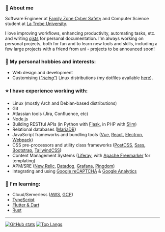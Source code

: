 ### 🙋 About me
Software Engineer at [Family Zone Cyber Safety](https://www.familyzone.com/anz/families) and Computer Science student at [La Trobe University](https://www.latrobe.edu.au/).

I love improving workflows, enhancing productivity, automating tasks, etc. and writing [gists](https://gist.github.com/tobyscott25) for personal documentation. I'm always working on personal projects, both for fun and to learn new tools and skills, including a few large projects with a friend from uni - projects to be announced soon!

### 🔭 My personal hobbies and interests:
- Web design and development
- Customising (*["ricing"](https://www.reddit.com/r/unixporn)*) Linux distributions (my dotfiles available [here](https://github.com/tobyscott25/dotfiles)).

### ⭐ I have experience working with:
- Linux (mostly Arch and Debian-based distributions)
- Git
- Atlassian tools (Jira, Confluence, etc)
- Node.js
- Building RESTful APIs (in Python with [Flask](https://flask.palletsprojects.com/en/2.1.x/quickstart), in PHP with [Slim](https://www.slimframework.com/docs/v4))
- Relational databases ([MariaDB](https://mariadb.org))
- JavaScript frameworks and bundling tools ([Vue](https://vuejs.org), [React](https://reactjs.org), [Electron](https://www.electronjs.org), [Webpack](https://webpack.js.org))
- CSS pre-processors and utility class frameworks ([PostCSS](https://postcss.org/), [Sass](https://sass-lang.com/guide), [Bootstrap](https://getbootstrap.com/docs/5.1/getting-started/introduction), [TailwindCSS](https://tailwindcss.com/docs/installation))
- Content Management Systems ([Liferay](https://www.liferay.com), with [Apache Freemarker](https://freemarker.apache.org) for templating)
- APM/SRE ([New Relic](https://newrelic.com), [Datadog](https://www.datadoghq.com), [Grafana](https://grafana.com), [Pingdom](https://www.solarwinds.com/pingdom))
- Integrating and using [Google reCAPTCHA](https://developers.google.com/recaptcha/docs/v3) & [Google Analytics](https://marketingplatform.google.com/about/analytics)

### 🌱 I'm learning:
- Cloud/Serverless ([AWS](https://aws.amazon.com), [GCP](https://cloud.google.com))
- [TypeScript](https://www.typescriptlang.org/docs/handbook/intro.html)
- [Flutter & Dart](https://flutter.dev)
- [Rust](https://www.rust-lang.org)

---

[![GitHub stats](https://github-readme-stats.vercel.app/api?username=tobyscott25&theme=material-palenight&hide_border=true&count_private=true&include_all_commits=true&show_icons=true&include_all_commits=true&hide_rank=true)](https://github.com/anuraghazra/github-readme-stats)
[![Top Langs](https://github-readme-stats.vercel.app/api/top-langs/?username=tobyscott25&theme=material-palenight&hide_border=true&layout=compact&langs_count=8)](https://github.com/anuraghazra/github-readme-stats)
